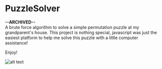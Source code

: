 # PuzzleSolver

**--ARCHIVED--**  
A brute force algorithm to solve a simple permutation puzzle at my grandparent's house. This project is nothing special, javascript was just the easiest platform to help me solve this puzzle with a little computer assistance!

Enjoy!  

![alt text](PuzzleSolverDemo.gif "Example of the Puzzle Solver")